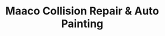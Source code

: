 ---
title: "Maaco Collision Repair & Auto Painting"
url: /keyport/maaco-collision-repair-and-auto-painting/
shop: car repair
---